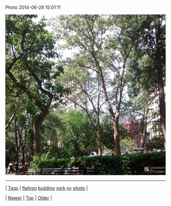 <!--
title: Photo 2014-06-28 15
date: 2020-06-28T15:27:00.338Z
tags: flatiron, building, york, ny, photo
-->


Photo 2014-06-28 15:01:11

![](90159717474-0.jpg)

<!--BOTTOM-POST-NAVIGATION-->
---

| [Tags](tags.md) | [flatiron](tag-flatiron.md) [building](tag-building.md) [york](tag-york.md) [ny](tag-ny.md) [photo](tag-photo.md) |

| [Newer](90156020284.md) | [Top](index.md) | [Older](90159761460.md) |